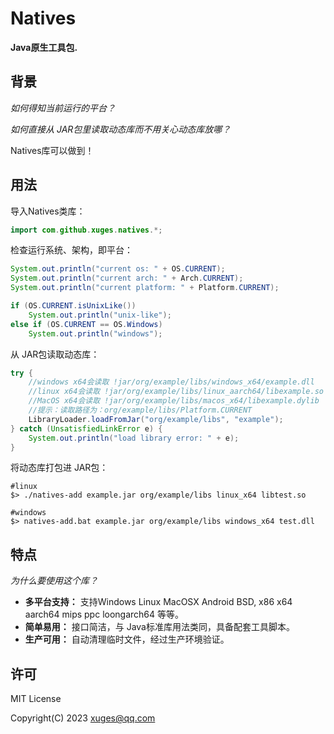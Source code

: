 # Natives

**Java原生工具包.**



## 背景

*如何得知当前运行的平台？*

*如何直接从 JAR包里读取动态库而不用关心动态库放哪？*

Natives库可以做到！



## 用法

导入Natives类库：

```java
import com.github.xuges.natives.*;
```



检查运行系统、架构，即平台：

```java
System.out.println("current os: " + OS.CURRENT);
System.out.println("current arch: " + Arch.CURRENT);
System.out.println("current platform: " + Platform.CURRENT);

if (OS.CURRENT.isUnixLike())
    System.out.println("unix-like");
else if (OS.CURRENT == OS.Windows)
    System.out.println("windows");
```



从 JAR包读取动态库：

```java
try {
    //windows x64会读取 !jar/org/example/libs/windows_x64/example.dll
    //linux x64会读取 !jar/org/example/libs/linux_aarch64/libexample.so
    //MacOS x64会读取 !jar/org/example/libs/macos_x64/libexample.dylib
    //提示：读取路径为：org/example/libs/Platform.CURRENT
	LibraryLoader.loadFromJar("org/example/libs", "example");
} catch (UnsatisfiedLinkError e) {
	System.out.println("load library error: " + e);
}
```



将动态库打包进 JAR包：

```shell
#linux
$> ./natives-add example.jar org/example/libs linux_x64 libtest.so

#windows
$> natives-add.bat example.jar org/example/libs windows_x64 test.dll
```



## 特点

*为什么要使用这个库？*

- **多平台支持：** 支持Windows Linux MacOSX Android BSD,  x86 x64 aarch64 mips ppc loongarch64 等等。
- **简单易用：** 接口简洁，与 Java标准库用法类同，具备配套工具脚本。
- **生产可用：** 自动清理临时文件，经过生产环境验证。



## 许可

MIT License

Copyright(C) 2023 xuges@qq.com